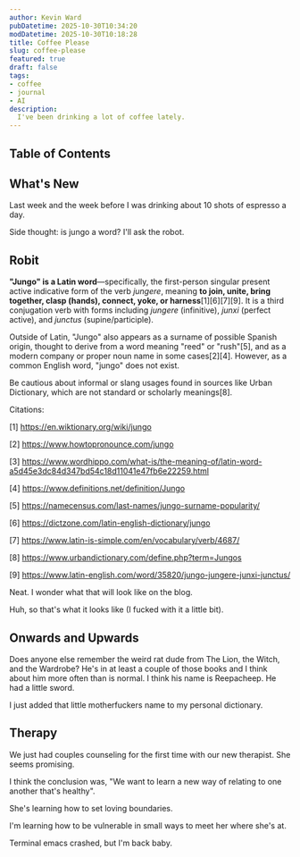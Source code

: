 ```yaml
---
author: Kevin Ward
pubDatetime: 2025-10-30T10:34:20 
modDatetime: 2025-10-30T10:18:28
title: Coffee Please
slug: coffee-please
featured: true
draft: false
tags:
- coffee
- journal
- AI
description:
  I've been drinking a lot of coffee lately.
---
```


## Table of Contents

## What's New

Last week and the week before I was drinking about 10 shots of espresso a day.

Side thought: is jungo a word? I'll ask the robot.

## Robit

**"Jungo" is a Latin word**—specifically, the first-person singular present active indicative form of the verb *jungere*, meaning **to join, unite, bring together, clasp (hands), connect, yoke, or harness**[1][6][7][9]. It is a third conjugation verb with forms including *jungere* (infinitive), *junxi* (perfect active), and *junctus* (supine/participle).

Outside of Latin, "Jungo" also appears as a surname of possible Spanish origin, thought to derive from a word meaning "reed" or "rush"[5], and as a modern company or proper noun name in some cases[2][4]. However, as a common English word, "jungo" does not exist.

Be cautious about informal or slang usages found in sources like Urban Dictionary, which are not standard or scholarly meanings[8].

Citations:

[1] https://en.wiktionary.org/wiki/jungo

[2] https://www.howtopronounce.com/jungo

[3] https://www.wordhippo.com/what-is/the-meaning-of/latin-word-a5d45e3dc84d347bd54c18d11041e47fb6e22259.html

[4] https://www.definitions.net/definition/Jungo

[5] https://namecensus.com/last-names/jungo-surname-popularity/

[6] https://dictzone.com/latin-english-dictionary/jungo

[7] https://www.latin-is-simple.com/en/vocabulary/verb/4687/

[8] https://www.urbandictionary.com/define.php?term=Jungos

[9] https://www.latin-english.com/word/35820/jungo-jungere-junxi-junctus/

Neat. I wonder what that will look like on the blog.

Huh, so that's what it looks like (I fucked with it a little bit).


## Onwards and Upwards

Does anyone else remember the weird rat dude from The Lion, the Witch, and the
Wardrobe? He's in at least a couple of those books and I think about him more
often than is normal. I think his name is Reepacheep. He had a little sword.

I just added that little motherfuckers name to my personal dictionary.

## Therapy

We just had couples counseling for the first time with our new therapist. She
seems promising.

I think the conclusion was, "We want to learn a new way of relating to one
another that's healthy".

She's learning how to set loving boundaries.

I'm learning how to be vulnerable in small ways to meet her where she's at.

Terminal emacs crashed, but I'm back baby.

